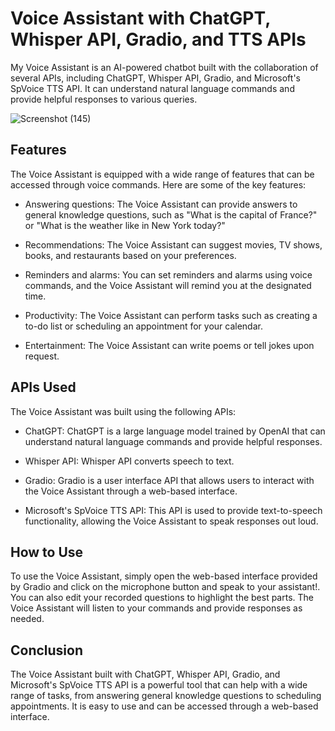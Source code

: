 Voice Assistant with ChatGPT, Whisper API, Gradio, and TTS APIs
===============================================================

My Voice Assistant is an AI-powered chatbot built with the collaboration of several APIs, including ChatGPT, Whisper API, Gradio, and Microsoft's SpVoice TTS API. It can understand natural language commands and provide helpful responses to various queries.

![Screenshot (145)](https://user-images.githubusercontent.com/89584431/224185390-69c0e227-d88c-4612-aa4a-a130dcb76138.png)


Features
--------

The Voice Assistant is equipped with a wide range of features that can be accessed through voice commands. Here are some of the key features:

-   Answering questions: The Voice Assistant can provide answers to general knowledge questions, such as "What is the capital of France?" or "What is the weather like in New York today?"

-   Recommendations: The Voice Assistant can suggest movies, TV shows, books, and restaurants based on your preferences.

-   Reminders and alarms: You can set reminders and alarms using voice commands, and the Voice Assistant will remind you at the designated time.

-   Productivity: The Voice Assistant can perform tasks such as creating a to-do list or scheduling an appointment for your calendar.

-   Entertainment: The Voice Assistant can write poems or tell jokes upon request.

APIs Used
---------

The Voice Assistant was built using the following APIs:

-   ChatGPT: ChatGPT is a large language model trained by OpenAI that can understand natural language commands and provide helpful responses.

-   Whisper API: Whisper API converts speech to text.

-   Gradio: Gradio is a user interface API that allows users to interact with the Voice Assistant through a web-based interface.

-   Microsoft's SpVoice TTS API: This API is used to provide text-to-speech functionality, allowing the Voice Assistant to speak responses out loud.

How to Use
----------

To use the Voice Assistant, simply open the web-based interface provided by Gradio and click on the microphone button and speak to your assistant!. You can also edit your recorded questions to highlight the best parts. The Voice Assistant will listen to your commands and provide responses as needed.

Conclusion
----------

The Voice Assistant built with ChatGPT, Whisper API, Gradio, and Microsoft's SpVoice TTS API is a powerful tool that can help with a wide range of tasks, from answering general knowledge questions to scheduling appointments. It is easy to use and can be accessed through a web-based interface.
